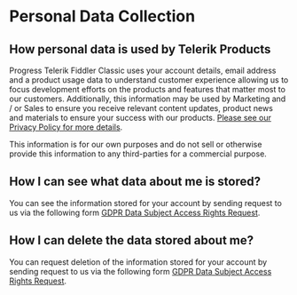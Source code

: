 # Personal Data Collection

## How personal data is used by Telerik Products

Progress Telerik Fiddler Classic uses your account details, email address and a product usage data to understand customer experience allowing us to focus development efforts on the products and features that matter most to our customers. Additionally, this information may be used by Marketing and / or Sales to ensure you receive relevant content updates, product news and materials to ensure your success with our products.
[Please see our Privacy Policy for more details](https://www.progress.com/legal/privacy-center).

This information is for our own purposes and do not sell or otherwise provide this information to any third-parties for a commercial purpose.

## How I can see what data about me is stored?

You can see the information stored for your account by sending request to us via the following form [GDPR Data Subject Access Rights Request](https://privacyportal.onetrust.com/webform/07b05cdf-6e33-4b29-a465-768139eb348e/7897e80a-b8a4-4797-883a-bdacfe1ab8e4).

## How I can delete the data stored about me?

You can request deletion of the information stored for your account by sending request to us via the following form [GDPR Data Subject Access Rights Request](https://privacyportal.onetrust.com/webform/07b05cdf-6e33-4b29-a465-768139eb348e/7897e80a-b8a4-4797-883a-bdacfe1ab8e4).

